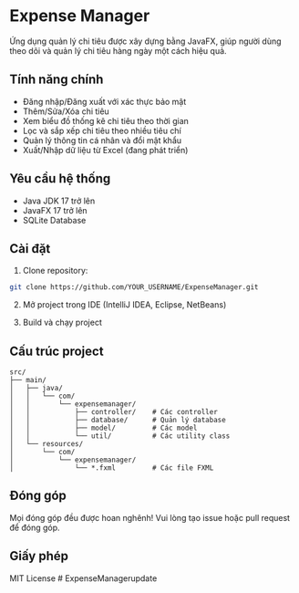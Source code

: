 # Expense Manager

Ứng dụng quản lý chi tiêu được xây dựng bằng JavaFX, giúp người dùng theo dõi và quản lý chi tiêu hàng ngày một cách hiệu quả.

## Tính năng chính

- Đăng nhập/Đăng xuất với xác thực bảo mật
- Thêm/Sửa/Xóa chi tiêu
- Xem biểu đồ thống kê chi tiêu theo thời gian
- Lọc và sắp xếp chi tiêu theo nhiều tiêu chí
- Quản lý thông tin cá nhân và đổi mật khẩu
- Xuất/Nhập dữ liệu từ Excel (đang phát triển)

## Yêu cầu hệ thống

- Java JDK 17 trở lên
- JavaFX 17 trở lên
- SQLite Database

## Cài đặt

1. Clone repository:
```bash
git clone https://github.com/YOUR_USERNAME/ExpenseManager.git
```

2. Mở project trong IDE (IntelliJ IDEA, Eclipse, NetBeans)

3. Build và chạy project

## Cấu trúc project

```
src/
├── main/
│   ├── java/
│   │   └── com/
│   │       └── expensemanager/
│   │           ├── controller/    # Các controller
│   │           ├── database/      # Quản lý database
│   │           ├── model/         # Các model
│   │           └── util/          # Các utility class
│   └── resources/
│       └── com/
│           └── expensemanager/
│               └── *.fxml         # Các file FXML
```

## Đóng góp

Mọi đóng góp đều được hoan nghênh! Vui lòng tạo issue hoặc pull request để đóng góp.

## Giấy phép

MIT License #   E x p e n s e M a n a g e r u p d a t e  
 